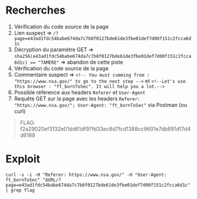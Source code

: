# Recherches

1. Vérification du code source de la page
2. Lien suspect => `/?page=e43ad1fdc54babe674da7c7b8f0127bde61de3fbe01def7d00f151c2fcca6d1c`
3. Décryption du paramètre GET => `sha256(e43ad1fdc54babe674da7c7b8f0127bde61de3fbe01def7d00f151c2fcca6d1c) == "TAMERE"` => abandon de cette piste
4. Vérification du code source de la page
5. Commentaire suspect => `<!-- You must cumming from : "https://www.nsa.gov/" to go to the next step -->` et `<!--Let's use this browser : "ft_bornToSec". It will help you a lot.-->`
6. Possible référence aux headers `Referer` et `User-Agent`
7. Requête GET sur la page avec les headers `Referer: "https://www.nsa.gov/"; User-Agent: "ft_bornToSec"` via Postman (ou curl)

> FLAG: f2a29020ef3132e01dd61df97fd33ec8d7fcd1388cc9601e7db691d17d4d6188

# Exploit

```
curl -s -i -H "Referer: https://www.nsa.gov/" -H "User-Agent: ft_bornToSec" "$URL/?page=e43ad1fdc54babe674da7c7b8f0127bde61de3fbe01def7d00f151c2fcca6d1c" | grep flag
```